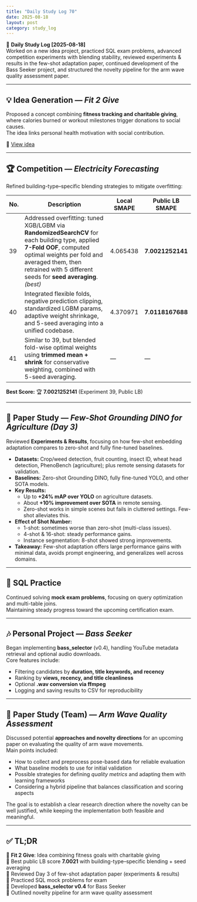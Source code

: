 ```yaml
---
title: "Daily Study Log 70"
date: 2025-08-18
layout: post
category: study_log
---
```


🧠 **Daily Study Log [2025-08-18]**  
Worked on a new idea project, practiced SQL exam problems, advanced competition experiments with blending stability, reviewed experiments & results in the few-shot adaptation paper, continued development of the Bass Seeker project, and structured the novelty pipeline for the arm wave quality assessment paper.

---

## 💡 Idea Generation — *Fit 2 Give*  
Proposed a concept combining **fitness tracking and charitable giving**, where calories burned or workout milestones trigger donations to social causes.  
The idea links personal health motivation with social contribution.

🔗 [View idea](https://github.com/hojjang98/ideas/blob/main/fun/fit_2_give.md)

---

## 🏆 Competition — *Electricity Forecasting*  
Refined building-type–specific blending strategies to mitigate overfitting:

| No. | Description | Local SMAPE | Public LB SMAPE |
| --- | ----------- | ----------- | ---------------- |
| 39  | Addressed overfitting: tuned XGB/LGBM via **RandomizedSearchCV** for each building type, applied **7-Fold OOF**, computed optimal weights per fold and averaged them, then retrained with 5 different seeds for **seed averaging**. *(best)* | 4.065438 | **7.0021252141** |
| 40  | Integrated flexible folds, negative prediction clipping, standardized LGBM params, adaptive weight shrinkage, and 5-seed averaging into a unified codebase. | 4.370971 | **7.0118167688** |
| 41  | Similar to 39, but blended fold-wise optimal weights using **trimmed mean + shrink** for conservative weighting, combined with 5-seed averaging. | — | — |

**Best Score:** 🏆 **7.0021252141** (Experiment 39, Public LB)

---

## 📄 Paper Study — *Few-Shot Grounding DINO for Agriculture (Day 3)*  
Reviewed **Experiments & Results**, focusing on how few-shot embedding adaptation compares to zero-shot and fully fine-tuned baselines.

- **Datasets:** Crop/weed detection, fruit counting, insect ID, wheat head detection, PhenoBench (agriculture); plus remote sensing datasets for validation.  
- **Baselines:** Zero-shot Grounding DINO, fully fine-tuned YOLO, and other SOTA models.  
- **Key Results:**  
  - Up to **+24% mAP over YOLO** on agriculture datasets.  
  - About **+10% improvement over SOTA** in remote sensing.  
  - Zero-shot works in simple scenes but fails in cluttered settings. Few-shot alleviates this.  
- **Effect of Shot Number:**  
  - 1-shot: sometimes worse than zero-shot (multi-class issues).  
  - 4-shot & 16-shot: steady performance gains.  
  - Instance segmentation: 8-shot showed strong improvements.  
- **Takeaway:** Few-shot adaptation offers large performance gains with minimal data, avoids prompt engineering, and generalizes well across domains.

---

## 💾 SQL Practice  
Continued solving **mock exam problems**, focusing on query optimization and multi-table joins.  
Maintaining steady progress toward the upcoming certification exam.

---

## 🎶 Personal Project — *Bass Seeker*  
Began implementing **bass_selector** (v0.4), handling YouTube metadata retrieval and optional audio downloads.  
Core features include:  
- Filtering candidates by **duration, title keywords, and recency**  
- Ranking by **views, recency, and title cleanliness**  
- Optional **.wav conversion via ffmpeg**  
- Logging and saving results to CSV for reproducibility

---

## 📄 Paper Study (Team) — *Arm Wave Quality Assessment*  
Discussed potential **approaches and novelty directions** for an upcoming paper on evaluating the quality of arm wave movements.  
Main points included:  
- How to collect and preprocess pose-based data for reliable evaluation  
- What baseline models to use for initial validation  
- Possible strategies for defining *quality metrics* and adapting them with learning frameworks  
- Considering a hybrid pipeline that balances classification and scoring aspects  

The goal is to establish a clear research direction where the novelty can be well justified, while keeping the implementation both feasible and meaningful.

---

## ✅ TL;DR  
📍 **Fit 2 Give**: Idea combining fitness goals with charitable giving  
📍 Best public LB score **7.0021** with building-type–specific blending + seed averaging  
📍 Reviewed Day 3 of few-shot adaptation paper (experiments & results)  
📍 Practiced SQL mock problems for exam  
📍 Developed **bass_selector v0.4** for Bass Seeker  
📍 Outlined novelty pipeline for arm wave quality assessment
